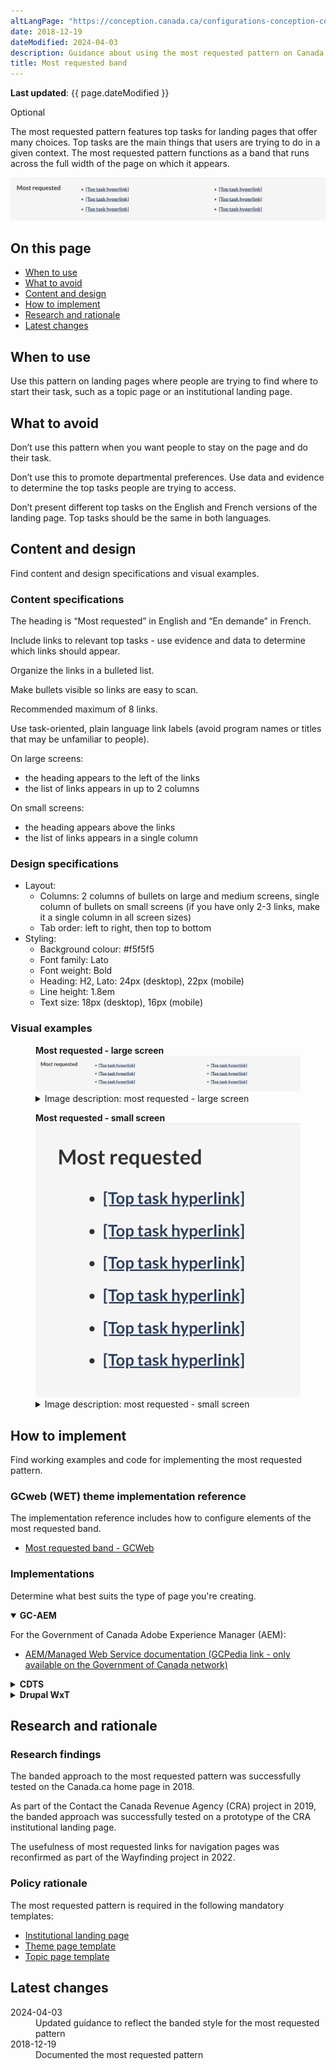 ```yaml
---
altLangPage: "https://conception.canada.ca/configurations-conception-communes/en-demande.html"
date: 2018-12-19
dateModified: 2024-04-03
description: Guidance about using the most requested pattern on Canada.ca. The most requested pattern provides links to top tasks on navigation pages
title: Most requested band
---
```


<p><strong>Last updated</strong>: {{ page.dateModified }}</p>
<label class="label label-info">Optional</label>
<p>The most requested pattern features top tasks for landing pages that offer many choices. Top tasks are the main things that users are trying to do in a given context. The most requested pattern functions as a band that runs across the full width of the page on which it appears.</p>
<div class="pattern-demo mrgn-tp-lg mrgn-bttm-xl"><img src="../images/most-requested-en.png" class="img-responsive" alt="" /></div>
<h2>On this page</h2>
<ul>
    <li><a href="#use">When to use</a></li>
    <li><a href="#avoid">What to avoid</a></li>
    <li><a href="#design">Content and design</a></li>
    <li><a href="#implement">How to implement</a></li>
    <li><a href="#research">Research and rationale</a></li>
    <li><a href="#latest">Latest changes</a></li>
</ul>
<h2 id="use">When to use</h2>
<p>Use this pattern on landing pages where people are trying to find where to start their task, such as a topic page or an institutional landing page.</p>
<h2 id="avoid">What to avoid</h2>
<p>Don’t use this pattern when you want people to stay on the page and do their task.</p>
<p>Don’t use this to promote departmental preferences. Use data and evidence to determine the top tasks people are trying to access.</p>
<p>Don’t present different top tasks on the English and French versions of the landing page. Top tasks should be the same in both languages.</p>
<h2 id="design">Content and design</h2>
<p>Find content and design specifications and visual examples.</p>
<h3>Content specifications</h3>
<p>The heading is “Most requested” in English and “En demande” in French.</p>
<p>Include links to relevant top tasks - use evidence and data to determine which links should appear.</p>
<p>Organize the links in a bulleted list.</p>
<p>Make bullets visible so links are easy to scan.</p>
<p>Recommended maximum of 8 links.</p>
<p>Use task-oriented, plain language link labels (avoid program names or titles that may be unfamiliar to people).</p>
<p>On large screens:</p>
<ul>
    <li>the heading appears to the left of the links</li>
    <li>the list of links appears in up to 2 columns</li>
</ul>
<p>On small screens:</p>
<ul>
    <li>the heading appears above the links</li>
    <li>the list of links appears in a single column</li>
</ul>
<h3>Design specifications</h3>
<ul>
    <li>
        Layout:
        <ul>
            <li>Columns: 2 columns of bullets on large and medium screens, single column of bullets on small screens (if you have only 2-3 links, make it a single column in all screen sizes)</li>
            <li>Tab order: left to right, then top to bottom</li>
        </ul>
    </li>
    <li>
        Styling:
        <ul>
            <li>Background colour: #f5f5f5</li>
            <li>Font family: Lato</li>
            <li>Font weight: Bold</li>
            <li>Heading: H2, Lato: 24px (desktop), 22px (mobile)</li>
            <li>Line height: 1.8em</li>
            <li>Text size: 18px (desktop), 16px (mobile)</li>
        </ul>
    </li>
</ul>
<h3>Visual examples</h3>
<div class="pattern-demo mrgn-tp-md mrgn-bttm-md">
    <figure class="mrgn-tp-md mrgn-bttm-lg">
        <figcaption><b>Most requested - large screen</b></figcaption>
        <img src="../images/most-requested-en.png" class="img-responsive" alt="Most requested pattern for large screens. Text version below:" />
        <details>
            <summary class="wb-toggle" data-toggle='{"print":"on"}'>Image description: most requested - large screen</summary>
            <p>Most requested links appear in a horizontal band with the heading “Most requested”. Links are organized in a bulleted list.</p>
        </details>
    </figure>
</div>
<div class="pattern-demo mrgn-tp-md mrgn-bttm-md">
    <figure class="mrgn-tp-md mrgn-bttm-lg">
        <figcaption><b>Most requested - small screen</b></figcaption>
        <img src="../images/most-requested-sm-en.png" class="img-responsive" alt="Most requested pattern for small screens. Text version below:" />
        <details>
            <summary class="wb-toggle" data-toggle='{"print":"on"}'>Image description: most requested - small screen</summary>
            <p>Most requested links appear in a bulleted list underneath the heading “Most requested”.</p>
        </details>
    </figure>
</div>
<h2 id="implement">How to implement</h2>
<p>Find working examples and code for implementing the most requested pattern.</p>
<h3>GCweb (WET) theme implementation reference</h3>
<p>The implementation reference includes how to configure elements of the most requested band.</p>
<ul>
  <li><a href="https://wet-boew.github.io/GCWeb/components/gc-most-requested/gc-most-requested-en.html">Most requested band - GCWeb</a></li>
</ul>
<h3>Implementations</h3>
<p>Determine what best suits the type of page you're creating.</p>
<div class="row">
    <div class="col-md-8">
        <div class="wb-tabs mrgn-tp-lg">
            <div class="tabpanels">
                <details id="004" open="open">
                    <summary><strong>GC-AEM</strong></summary>
                    <p class="mrgn-tp-lg">For the Government of Canada Adobe Experience Manager (AEM):</p>
                    <ul>
                        <li><a href="https://www.gcpedia.gc.ca/wiki/AEM_GC-specific_Documentation_6.5">AEM/Managed Web Service documentation (GCPedia link - only available on the Government of Canada network)</a></li>
                    </ul>
                </details>
                <details id="005">
                    <summary><strong>CDTS</strong></summary>
                    <p class="mrgn-tp-lg">For the Centrally Deployed Templates Solution (CDTS):</p>
                    <ul>
                        <li><a href="https://cenw-wscoe.github.io/sgdc-cdts/docs/index-en.html">CDTS documentation</a></li>
                    </ul>
                </details>
                <details id="006">
                    <summary><strong>Drupal WxT</strong></summary>
                    <p class="mrgn-tp-lg">For Drupal WxT:</p>
                    <ul>
                        <li><a href="https://drupalwxt.github.io/">Drupal WxT documentation</a></li>
                    </ul>
                </details>
            </div>
        </div>
    </div>
</div>
<h2 id="research">Research and rationale</h2>
<h3>Research findings</h3>
<p>The banded approach to the most requested pattern was successfully tested on the Canada.ca home page in 2018.</p>
<p>As part of the Contact the Canada Revenue Agency (CRA) project in 2019, the banded approach was successfully tested on a prototype of the CRA institutional landing page.</p>
<p>The usefulness of most requested links for navigation pages was reconfirmed as part of the Wayfinding project in 2022.</p>
<h3>Policy rationale</h3>
<p>The most requested pattern is required in the following mandatory templates:</p>
<ul>
    <li><a href="https://design.canada.ca/mandatory-templates/institutional-profile-pages.html">Institutional landing page</a></li>
    <li><a href="https://design.canada.ca/mandatory-templates/theme.html">Theme page template</a></li>
    <li><a href="https://design.canada.ca/mandatory-templates/topic.html">Topic page template</a></li>
</ul>
<h2 id="latest">Latest changes</h2>
<dl class="dl-horizontal">
    <dt>
        <time datetime="2024-04-03" class="link-muted">2024-04-03</time>
    </dt>
    <dd>Updated guidance to reflect the banded style for the most requested pattern</dd>
    <dt>
        <time datetime="2018-12-19" class="link-muted">2018-12-19</time>
    </dt>
    <dd>Documented the most requested pattern</dd>
</dl>
